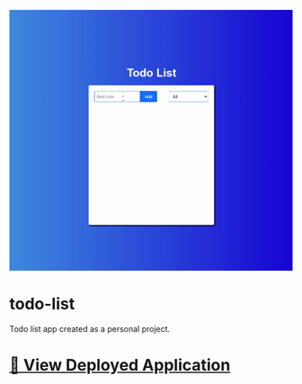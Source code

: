 ![page load](./readme-assets/app-demo.gif)

# todo-list

Todo list app created as a personal project.

# [🔗 View Deployed Application](https://hoang0211.github.io/to-do-list/)

